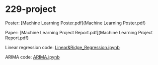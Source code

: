 # 229-project

Poster: [Machine Learning Poster.pdf](Machine Learning Poster.pdf)

Paper: [Machine Learning Project Report.pdf](Machine Learning Project Report.pdf)

Linear regression code: [Linear&Ridge_Regression.ipynb](Linear&Ridge_Regression.ipynb)

ARIMA code: [ARIMA.ipynb](ARIMA.ipynb)

